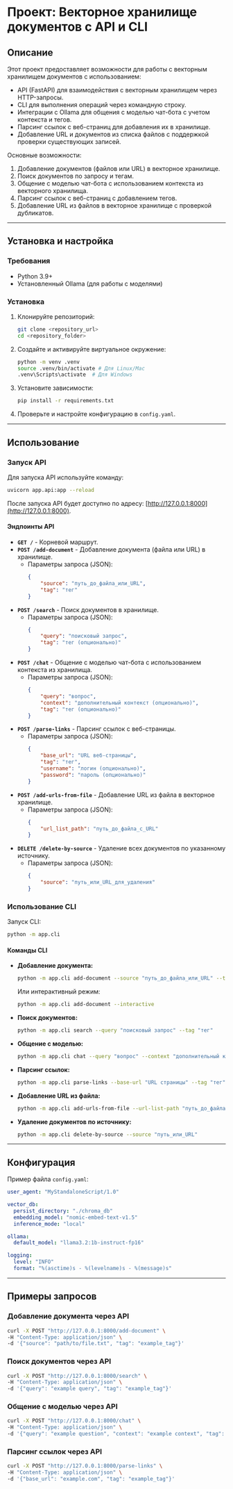 # Проект: Векторное хранилище документов с API и CLI

## Описание
Этот проект предоставляет возможности для работы с векторным хранилищем документов с использованием:
- API (FastAPI) для взаимодействия с векторным хранилищем через HTTP-запросы.
- CLI для выполнения операций через командную строку.
- Интеграции с Ollama для общения с моделью чат-бота с учетом контекста и тегов.
- Парсинг ссылок с веб-страниц для добавления их в хранилище.
- Добавление URL и документов из списка файлов с поддержкой проверки существующих записей.

Основные возможности:
1. Добавление документов (файлов или URL) в векторное хранилище.
2. Поиск документов по запросу и тегам.
3. Общение с моделью чат-бота с использованием контекста из векторного хранилища.
4. Парсинг ссылок с веб-страниц с добавлением тегов.
5. Добавление URL из файлов в векторное хранилище с проверкой дубликатов.

---

## Установка и настройка

### Требования
- Python 3.9+
- Установленный Ollama (для работы с моделями)

### Установка
1. Клонируйте репозиторий:
    ```bash
    git clone <repository_url>
    cd <repository_folder>
    ```

2. Создайте и активируйте виртуальное окружение:
    ```bash
    python -m venv .venv
    source .venv/bin/activate # Для Linux/Mac
    .venv\Scripts\activate  # Для Windows
    ```

3. Установите зависимости:
    ```bash
    pip install -r requirements.txt
    ```

4. Проверьте и настройте конфигурацию в `config.yaml`.

---

## Использование

### Запуск API
Для запуска API используйте команду:
```bash
uvicorn app.api:app --reload
```

После запуска API будет доступно по адресу: [http://127.0.0.1:8000](http://127.0.0.1:8000).

#### Эндпоинты API
- **`GET /`** - Корневой маршрут.
- **`POST /add-document`** - Добавление документа (файла или URL) в хранилище.
    - Параметры запроса (JSON):
      ```json
      {
          "source": "путь_до_файла_или_URL",
          "tag": "тег"
      }
      ```
- **`POST /search`** - Поиск документов в хранилище.
    - Параметры запроса (JSON):
      ```json
      {
          "query": "поисковый запрос",
          "tag": "тег (опционально)"
      }
      ```
- **`POST /chat`** - Общение с моделью чат-бота с использованием контекста из хранилища.
    - Параметры запроса (JSON):
      ```json
      {
          "query": "вопрос",
          "context": "дополнительный контекст (опционально)",
          "tag": "тег (опционально)"
      }
      ```
- **`POST /parse-links`** - Парсинг ссылок с веб-страницы.
    - Параметры запроса (JSON):
      ```json
      {
          "base_url": "URL веб-страницы",
          "tag": "тег",
          "username": "логин (опционально)",
          "password": "пароль (опционально)"
      }
      ```
- **`POST /add-urls-from-file`** - Добавление URL из файла в векторное хранилище.
    - Параметры запроса (JSON):
      ```json
      {
          "url_list_path": "путь_до_файла_с_URL"
      }
      ```
- **`DELETE /delete-by-source`** - Удаление всех документов по указанному источнику.
    - Параметры запроса (JSON):
      ```json
      {
          "source": "путь_или_URL_для_удаления"
      }
      ```

### Использование CLI

Запуск CLI:
```bash
python -m app.cli
```

#### Команды CLI

- **Добавление документа:**
    ```bash
    python -m app.cli add-document --source "путь_до_файла_или_URL" --tag "тег"
    ```
    Или интерактивный режим:
    ```bash
    python -m app.cli add-document --interactive
    ```

- **Поиск документов:**
    ```bash
    python -m app.cli search --query "поисковый запрос" --tag "тег"
    ```

- **Общение с моделью:**
    ```bash
    python -m app.cli chat --query "вопрос" --context "дополнительный контекст" --tag "тег"
    ```

- **Парсинг ссылок:**
    ```bash
    python -m app.cli parse-links --base-url "URL страницы" --tag "тег"
    ```

- **Добавление URL из файла:**
    ```bash
    python -m app.cli add-urls-from-file --url-list-path "путь_до_файла"
    ```

- **Удаление документов по источнику:**
    ```bash
    python -m app.cli delete-by-source --source "путь_или_URL"
    ```

---

## Конфигурация

Пример файла `config.yaml`:
```yaml
user_agent: "MyStandaloneScript/1.0"

vector_db:
  persist_directory: "./chroma_db"
  embedding_model: "nomic-embed-text-v1.5"
  inference_mode: "local"

ollama:
  default_model: "llama3.2:1b-instruct-fp16"

logging:
  level: "INFO"
  format: "%(asctime)s - %(levelname)s - %(message)s"
```

---

## Примеры запросов

### Добавление документа через API
```bash
curl -X POST "http://127.0.0.1:8000/add-document" \
-H "Content-Type: application/json" \
-d '{"source": "path/to/file.txt", "tag": "example_tag"}'
```

### Поиск документов через API
```bash
curl -X POST "http://127.0.0.1:8000/search" \
-H "Content-Type: application/json" \
-d '{"query": "example query", "tag": "example_tag"}'
```

### Общение с моделью через API
```bash
curl -X POST "http://127.0.0.1:8000/chat" \
-H "Content-Type: application/json" \
-d '{"query": "example question", "context": "example context", "tag": "example_tag"}'
```

### Парсинг ссылок через API
```bash
curl -X POST "http://127.0.0.1:8000/parse-links" \
-H "Content-Type: application/json" \
-d '{"base_url": "example.com", "tag": "example_tag"}'
```

